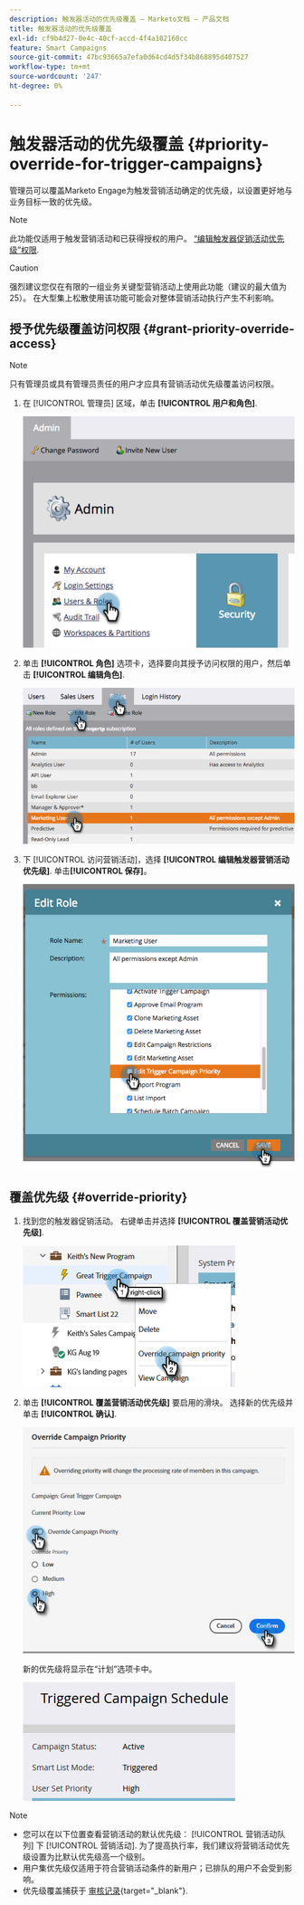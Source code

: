 ```yaml
---
description: 触发器活动的优先级覆盖 — Marketo文档 — 产品文档
title: 触发器活动的优先级覆盖
exl-id: cf9b4d27-0e4c-40cf-accd-4f4a102160cc
feature: Smart Campaigns
source-git-commit: 47bc93665a7efa0d64cd4d5f34b868895d407527
workflow-type: tm+mt
source-wordcount: '247'
ht-degree: 0%

---
```


# 触发器活动的优先级覆盖 {#priority-override-for-trigger-campaigns}

管理员可以覆盖Marketo Engage为触发营销活动确定的优先级，以设置更好地与业务目标一致的优先级。

>[!NOTE]
>
>此功能仅适用于触发营销活动和已获得授权的用户。 [“编辑触发器促销活动优先级”权限](#grant-priority-override-access).

>[!CAUTION]
>
>强烈建议您仅在有限的一组业务关键型营销活动上使用此功能（建议的最大值为25）。 在大型集上松散使用该功能可能会对整体营销活动执行产生不利影响。

## 授予优先级覆盖访问权限 {#grant-priority-override-access}

>[!NOTE]
>
>只有管理员或具有管理员责任的用户才应具有营销活动优先级覆盖访问权限。

1. 在 [!UICONTROL 管理员] 区域，单击 **[!UICONTROL 用户和角色]**.

   ![](assets/priority-override-for-trigger-campaigns-1.png)

1. 单击 **[!UICONTROL 角色]** 选项卡，选择要向其授予访问权限的用户，然后单击 **[!UICONTROL 编辑角色]**.

   ![](assets/priority-override-for-trigger-campaigns-2.png)

1. 下 [!UICONTROL 访问营销活动]，选择 **[!UICONTROL 编辑触发器营销活动优先级]**. 单击&#x200B;**[!UICONTROL 保存]**。

   ![](assets/priority-override-for-trigger-campaigns-3.png)

## 覆盖优先级 {#override-priority}

1. 找到您的触发器促销活动。 右键单击并选择 **[!UICONTROL 覆盖营销活动优先级]**.

   ![](assets/priority-override-for-trigger-campaigns-4.png)

1. 单击 **[!UICONTROL 覆盖营销活动优先级]** 要启用的滑块。 选择新的优先级并单击 **[!UICONTROL 确认]**.

   ![](assets/priority-override-for-trigger-campaigns-5.png)

   新的优先级将显示在“计划”选项卡中。

   ![](assets/priority-override-for-trigger-campaigns-6.png)

>[!NOTE]
>
>* 您可以在以下位置查看营销活动的默认优先级： [!UICONTROL 营销活动队列] 下 [!UICONTROL 营销活动]. 为了提高执行率，我们建议将营销活动优先级设置为比默认优先级高一个级别。
>* 用户集优先级仅适用于符合营销活动条件的新用户；已排队的用户不会受到影响。
>* 优先级覆盖捕获于 [审核记录](/help/marketo/product-docs/administration/audit-trail/audit-trail-overview.md){target="_blank"}.
